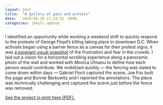 ```yaml
---
layout: post
title:  "A gallery of pain and protest"
date:   2020-06-10 21:24:22 -0500
categories: jekyll update
---
```

I identified an opportunity while working a weekend shift to quickly respond to the protests of George Floyd’s killing taking place in downtown D.C. When activists began using a barrier fence as a canvas for their protest signs, it was [a poignant visual snapshot][project-link] of the frustration and fear in the crowds. I laid out a vision for a horizontal scrolling experience along a panoramic photo of the wall and worked with Monica Ulmanu to define how each person would contribute. We mobilized quickly — the fencing was slated to come down within days — Gabriel Florit captured the scene, Joe Fox built the page and Bonnie Berkowitz and I reported the annotations. The piece was technically challenging and captured the scene just before the fence was removed.

[See the project in print here (PDF).][print-pdf]

[project-link]: https://www.washingtonpost.com/graphics/2020/local/white-house-fence-protest-signs-photos/
[print-pdf]: /protest-wall-print.pdf
